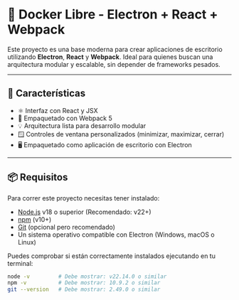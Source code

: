 # 🐳 Docker Libre - Electron + React + Webpack

Este proyecto es una base moderna para crear aplicaciones de escritorio utilizando **Electron**, **React** y **Webpack**. Ideal para quienes buscan una arquitectura modular y escalable, sin depender de frameworks pesados.

---

## 🚀 Características

- ⚛️ Interfaz con React y JSX
- 🔧 Empaquetado con Webpack 5
- 💡 Arquitectura lista para desarrollo modular
- 🪟 Controles de ventana personalizados (minimizar, maximizar, cerrar)
- 🖥️ Empaquetado como aplicación de escritorio con Electron

---

## 📦 Requisitos

Para correr este proyecto necesitas tener instalado:

- [Node.js](https://nodejs.org/) v18 o superior (Recomendado: v22+)
- [npm](https://www.npmjs.com/) (v10+)
- [Git](https://git-scm.com/) (opcional pero recomendado)
- Un sistema operativo compatible con Electron (Windows, macOS o Linux)

Puedes comprobar si están correctamente instalados ejecutando en tu terminal:

``` bash
node -v         # Debe mostrar: v22.14.0 o similar
npm -v          # Debe mostrar: 10.9.2 o similar
git --version   # Debe mostrar: 2.49.0 o similar
```
